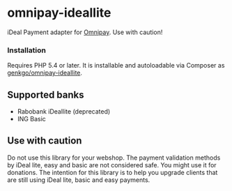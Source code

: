 # omnipay-ideallite

iDeal Payment adapter for [Omnipay](https://github.com/thephpleague/omnipay). Use with caution!


### Installation

Requires PHP 5.4 or later. It is installable and autoloadable via Composer as
[genkgo/omnipay-ideallite](https://packagist.org/packages/genkgo/omnipay-ideallite).

## Supported banks

* Rabobank iDeallite (deprecated)
* ING Basic

## Use with caution

Do not use this library for your webshop. The payment validation methods by iDeal lite, easy and basic are not considered
safe. You might use it for donations. The intention for this library is to help you upgrade clients that are still using
iDeal lite, basic and easy payments.